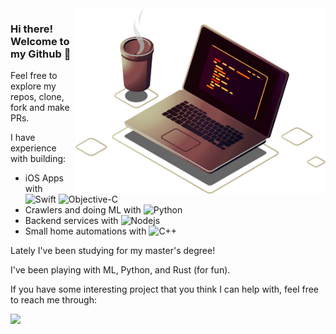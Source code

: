 
<img src="https://github.com/GabrielaBezerra/GabrielaBezerra/blob/main/computer-yellowish-lighpink.png" min-width="400px" max-width="400px" width="400px" align="right" alt="Computer">

<p align="left">
  <h3>
    <b>
    Hi there! Welcome to my Github 🐙
    </b>
  </h3>
  Feel free to explore my repos, clone, fork and make PRs.
</p>

<p align="left">
I have experience with building:
  
* iOS Apps with ![Swift](https://img.shields.io/badge/-Swift-2E333D?style=flat&logo=swift) ![Objective-C](https://img.shields.io/badge/-Objective%20C-2E333D?style=flat&logo=apple)
* Crawlers and doing ML with ![Python](https://img.shields.io/badge/-Python-2E333D?style=flat&logo=python)
* Backend services with ![Nodejs](https://img.shields.io/badge/-Node.js-2E333D?style=flat&logo=node.js)
* Small home automations with ![C++](https://img.shields.io/badge/-C/C++-2E333D?style=flat&logo=C)
</p>

Lately I've been studying for my master's degree! 

I've been playing with ML, Python, and Rust (for fun).

<p align="left">
  
If you have some interesting project that you think I can help with, feel free to reach me through:

  <a href="https://www.linkedin.com/in/gabi-bezerra/" alt="Linkedin">
  <img src="https://img.shields.io/badge/-Linkedin-0e76a8?style=flat-square&logo=Linkedin&logoColor=white&link=https://www.linkedin.com/in/gabi-bezerra/" /></a>

</p>
